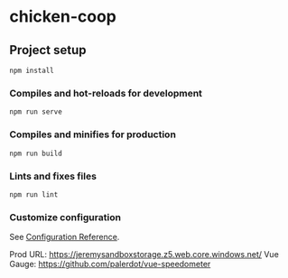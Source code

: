 # chicken-coop

## Project setup
```
npm install
```

### Compiles and hot-reloads for development
```
npm run serve
```

### Compiles and minifies for production
```
npm run build
```

### Lints and fixes files
```
npm run lint
```

### Customize configuration
See [Configuration Reference](https://cli.vuejs.org/config/).

Prod URL: https://jeremysandboxstorage.z5.web.core.windows.net/
Vue Gauge: https://github.com/palerdot/vue-speedometer
